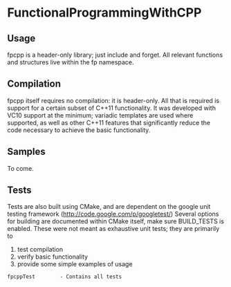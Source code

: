 FunctionalProgrammingWithCPP
============================

Usage
-----

fpcpp is a header-only library; just include and forget.  All relevant functions and structures live
within the fp namespace.

Compilation
--------
fpcpp itself requires no compilation: it is header-only.  All that is required is support for a certain
subset of C++11 functionality.  It was developed with VC10 support at the minimum; variadic
templates are used where supported, as well as other C++11 features that significantly reduce
the code necessary to achieve the basic functionality.


Samples
-------

To come.

Tests
-----

Tests are also built using CMake, and are dependent on the google unit testing framework (http://code.google.com/p/googletest/) 
Several options for building are documented within CMake itself, make sure BUILD_TESTS is enabled.
These were not meant as exhaustive unit tests; they are primarily to 
  1) test compilation 
  2) verify basic functionality
  3) provide some simple examples of usage


    fpcppTest        - Contains all tests